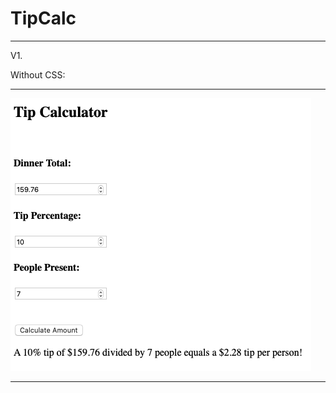 # TipCalc
_________________________

V1.

Without CSS:

_________________________

![tip calc image](tipCalc.png)

_________________________